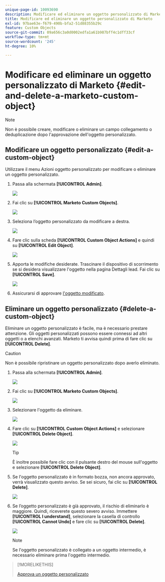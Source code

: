 ```yaml
---
unique-page-id: 10093690
description: Modificare ed eliminare un oggetto personalizzato di Marketo - Documentazione di Marketo - Documentazione del prodotto
title: Modificare ed eliminare un oggetto personalizzato di Marketo
exl-id: 97bae63e-f679-490b-bfa2-51d88355b29c
feature: Custom Objects
source-git-commit: 09a656c3a0d0002edfa1a61b987bff4c1dff33cf
workflow-type: tm+mt
source-wordcount: '245'
ht-degree: 10%

---
```


# Modificare ed eliminare un oggetto personalizzato di Marketo {#edit-and-delete-a-marketo-custom-object}

>[!NOTE]
>
>Non è possibile creare, modificare o eliminare un campo collegamento o deduplicazione dopo l&#39;approvazione dell&#39;oggetto personalizzato.

## Modificare un oggetto personalizzato {#edit-a-custom-object}

Utilizzare il menu Azioni oggetto personalizzato per modificare o eliminare un oggetto personalizzato.

1. Passa alla schermata **[!UICONTROL Admin]**.

   ![](assets/edit-and-delete-a-marketo-custom-object-1.png)

1. Fai clic su **[!UICONTROL Marketo Custom Objects]**.

   ![](assets/edit-and-delete-a-marketo-custom-object-2.png)

1. Seleziona l’oggetto personalizzato da modificare a destra.

   ![](assets/edit-and-delete-a-marketo-custom-object-3.png)

1. Fare clic sulla scheda **[!UICONTROL Custom Object Actions]** e quindi su **[!UICONTROL Edit Object]**.

   ![](assets/edit-and-delete-a-marketo-custom-object-4.png)

1. Apporta le modifiche desiderate. Trascinare il dispositivo di scorrimento se si desidera visualizzare l&#39;oggetto nella pagina Dettagli lead. Fai clic su **[!UICONTROL Save]**.

   ![](assets/edit-and-delete-a-marketo-custom-object-5.png)

1. Assicurarsi di approvare [l&#39;oggetto modificato](/help/marketo/product-docs/administration/marketo-custom-objects/approve-a-custom-object.md).

## Eliminare un oggetto personalizzato {#delete-a-custom-object}

Eliminare un oggetto personalizzato è facile, ma è necessario prestare attenzione. Gli oggetti personalizzati possono essere connessi ad altri oggetti o a elenchi avanzati. Marketo ti avvisa quindi prima di fare clic su **[!UICONTROL Delete]**.

>[!CAUTION]
>
>Non è possibile ripristinare un oggetto personalizzato dopo averlo eliminato.

1. Passa alla schermata **[!UICONTROL Admin]**.

   ![](assets/edit-and-delete-a-marketo-custom-object-6.png)

1. Fai clic su **[!UICONTROL Marketo Custom Objects]**.

   ![](assets/edit-and-delete-a-marketo-custom-object-7.png)

1. Selezionare l&#39;oggetto da eliminare.

   ![](assets/edit-and-delete-a-marketo-custom-object-8.png)

1. Fare clic su **[!UICONTROL Custom Object Actions]** e selezionare **[!UICONTROL Delete Object]**.

   ![](assets/edit-and-delete-a-marketo-custom-object-9.png)

   >[!TIP]
   >
   >È inoltre possibile fare clic con il pulsante destro del mouse sull&#39;oggetto e selezionare **[!UICONTROL Delete Object]**.

1. Se l&#39;oggetto personalizzato è in formato bozza, non ancora approvato, verrà visualizzato questo avviso. Se sei sicuro, fai clic su **[!UICONTROL Delete]**.

   ![](assets/edit-and-delete-a-marketo-custom-object-10.png)

1. Se l’oggetto personalizzato è già approvato, il rischio di eliminarlo è maggiore. Quindi, riceverete questo severo avviso. Immettere **[!UICONTROL I understand]**, selezionare la casella di controllo **[!UICONTROL Cannot Undo]** e fare clic su **[!UICONTROL Delete]**.

   ![](assets/edit-and-delete-a-marketo-custom-object-11.png)

   >[!NOTE]
   >
   >Se l&#39;oggetto personalizzato è collegato a un oggetto intermedio, è necessario eliminare prima l&#39;oggetto intermedio.

>[!MORELIKETHIS]
>
>[Approva un oggetto personalizzato](/help/marketo/product-docs/administration/marketo-custom-objects/approve-a-custom-object.md)
